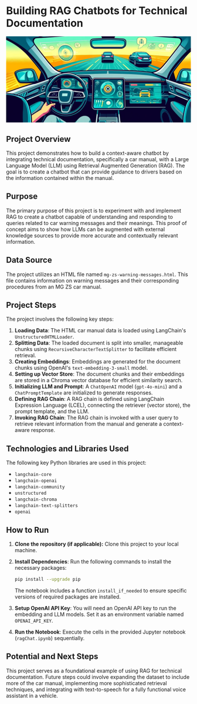 # Building RAG Chatbots for Technical Documentation

![A car dashboard with lots of new technical features.](dashboard.jpg)

## Project Overview

This project demonstrates how to build a context-aware chatbot by integrating technical documentation, specifically a car manual, with a Large Language Model (LLM) using Retrieval Augmented Generation (RAG). The goal is to create a chatbot that can provide guidance to drivers based on the information contained within the manual.

## Purpose

The primary purpose of this project is to experiment with and implement RAG to create a chatbot capable of understanding and responding to queries related to car warning messages and their meanings. This proof of concept aims to show how LLMs can be augmented with external knowledge sources to provide more accurate and contextually relevant information.

## Data Source

The project utilizes an HTML file named `mg-zs-warning-messages.html`. This file contains information on warning messages and their corresponding procedures from an MG ZS car manual.

## Project Steps

The project involves the following key steps:

1.  **Loading Data**: The HTML car manual data is loaded using LangChain's `UnstructuredHTMLLoader`.
2.  **Splitting Data**: The loaded document is split into smaller, manageable chunks using `RecursiveCharacterTextSplitter` to facilitate efficient retrieval.
3.  **Creating Embeddings**: Embeddings are generated for the document chunks using OpenAI's `text-embedding-3-small` model.
4.  **Setting up Vector Store**: The document chunks and their embeddings are stored in a Chroma vector database for efficient similarity search.
5.  **Initializing LLM and Prompt**: A `ChatOpenAI` model (`gpt-4o-mini`) and a `ChatPromptTemplate` are initialized to generate responses.
6.  **Defining RAG Chain**: A RAG chain is defined using LangChain Expression Language (LCEL), connecting the retriever (vector store), the prompt template, and the LLM.
7.  **Invoking RAG Chain**: The RAG chain is invoked with a user query to retrieve relevant information from the manual and generate a context-aware response.

## Technologies and Libraries Used

The following key Python libraries are used in this project:

*   `langchain-core`
*   `langchain-openai`
*   `langchain-community`
*   `unstructured`
*   `langchain-chroma`
*   `langchain-text-splitters`
*   `openai`

## How to Run

1.  **Clone the repository (if applicable):** Clone this project to your local machine.
2.  **Install Dependencies**: Run the following commands to install the necessary packages:

    ```bash
    pip install --upgrade pip
    ```
    The notebook includes a function `install_if_needed` to ensure specific versions of required packages are installed.
3.  **Setup OpenAI API Key**: You will need an OpenAI API key to run the embedding and LLM models. Set it as an environment variable named `OPENAI_API_KEY`.
4.  **Run the Notebook**: Execute the cells in the provided Jupyter notebook (`ragChat.ipynb`) sequentially.

## Potential and Next Steps

This project serves as a foundational example of using RAG for technical documentation. Future steps could involve expanding the dataset to include more of the car manual, implementing more sophisticated retrieval techniques, and integrating with text-to-speech for a fully functional voice assistant in a vehicle.
